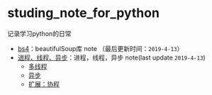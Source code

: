 # studing_note_for_python

记录学习python的日常

- [bs4](./bs4/README.md)：beautifulSoup库 note （最后更新时间：`2019-4-13`）
- [进程、线程、异步](./进程_线程_异步/README.md)：进程，线程，异步 note(last update `2019-4-13`)
  - [多线程](进程_线程_异步/多线程.md)
  - [异步](进程_线程_异步/异步.md)
  - [扩展：协程](进程_线程_异步/扩展：协程.md)

